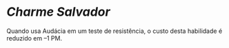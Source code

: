 # *Charme Salvador*

Quando usa Audácia em um teste de resistência, o custo desta habilidade é reduzido em –1 PM.